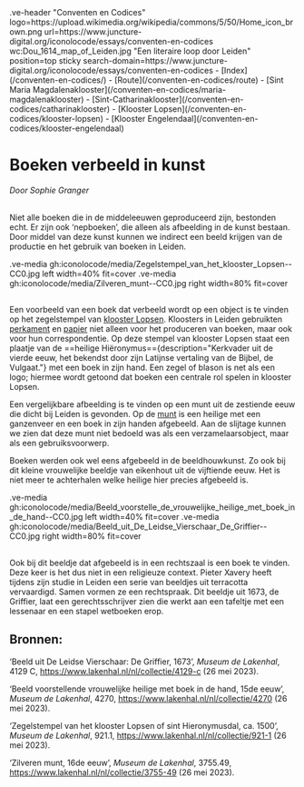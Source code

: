 <link rel="stylesheet" href="https://fonts.googleapis.com/css?family=Trirong">
<style>
    @import url('https://fonts.googleapis.com/css2?family=Cardo&family=Caudex&family=Marck+Script&display=swap');
    #juncture ve-header {font-family: 'Caudex'}
    #juncture h1 {font-family: 'Caudex'}
    #juncture h2 {font-family: 'Caudex'}
    #juncture h3 {font-family: 'Caudex'}
    #juncture a:link { color: brown; text-decoration: underline; }
</style>
.ve-header "Conventen en Codices" logo=https://upload.wikimedia.org/wikipedia/commons/5/50/Home_icon_brown.png url=https://www.juncture-digital.org/iconolocode/essays/conventen-en-codices wc:Dou_1614_map_of_Leiden.jpg "Een literaire loop door Leiden" position=top sticky search-domain=https://www.juncture-digital.org/iconolocode/essays/conventen-en-codices 
    - [Index](/conventen-en-codices/)
    - [Route](/conventen-en-codices/route)
    - [Sint Maria Magdalenaklooster](/conventen-en-codices/maria-magdalenaklooster)
    - [Sint-Catharinaklooster](/conventen-en-codices/catharinaklooster)
    - [Klooster Lopsen](/conventen-en-codices/klooster-lopsen)
    - [Klooster Engelendaal](/conventen-en-codices/klooster-engelendaal)
    
 # Boeken verbeeld in kunst
*Door Sophie Granger*
<br><br>


Niet alle boeken die in de middeleeuwen geproduceerd zijn, bestonden echt. Er zijn ook ‘nepboeken’, die alleen als afbeelding in de kunst bestaan. Door middel van deze kunst kunnen we indirect een beeld krijgen van de productie en het gebruik van boeken in Leiden.

.ve-media gh:iconolocode/media/Zegelstempel_van_het_klooster_Lopsen--CC0.jpg left width=40% fit=cover
.ve-media gh:iconolocode/media/Zilveren_munt--CC0.jpg right width=80% fit=cover
## 

Een voorbeeld van een boek dat verbeeld wordt op een object is te vinden op het zegelstempel van [klooster Lopsen](https://www.juncture-digital.org/iconolocode/essays/conventen-en-codices/klooster-lopsen). Kloosters in Leiden gebruikten [perkament](https://www.juncture-digital.org/iconolocode/essays/conventen-en-codices/perkament) en [papier](https://www.juncture-digital.org/iconolocode/essays/conventen-en-codices/papier) niet alleen voor het produceren van boeken, maar ook voor hun correspondentie. Op deze stempel van klooster Lopsen staat een plaatje van de ==heilige Hiëronymus=={description="Kerkvader uit de vierde eeuw, het bekendst door zijn Latijnse vertaling van de Bijbel, de Vulgaat."} met een boek in zijn hand. Een zegel of blason is net als een logo; hiermee wordt getoond dat boeken een centrale rol spelen in klooster Lopsen.

Een vergelijkbare afbeelding is te vinden op een munt uit de zestiende eeuw die dicht bij Leiden is gevonden. Op de [munt](https://www.juncture-digital.org/iconolocode/essays/conventen-en-codices/boekverkoop) is een heilige met een ganzenveer en een boek in zijn handen afgebeeld. Aan de slijtage kunnen we zien dat deze munt niet bedoeld was als een verzamelaarsobject, maar als een gebruiksvoorwerp.

Boeken werden ook wel eens afgebeeld in de beeldhouwkunst. Zo ook bij dit kleine vrouwelijke beeldje van eikenhout uit de vijftiende eeuw. Het is niet meer te achterhalen welke heilige hier precies afgebeeld is.

.ve-media gh:iconolocode/media/Beeld_voorstelle_de_vrouwelijke_heilige_met_boek_in_de_hand--CC0.jpg left width=40% fit=cover
.ve-media gh:iconolocode/media/Beeld_uit_De_Leidse_Vierschaar_De_Griffier--CC0.jpg right width=80% fit=cover
## 


Ook bij dit beeldje dat afgebeeld is in een rechtszaal is een boek te vinden. Deze keer is het dus niet in een religieuze context. Pieter Xavery heeft tijdens zijn studie in Leiden een serie van beeldjes uit terracotta vervaardigd. Samen vormen ze een rechtspraak. Dit beeldje uit 1673, de Griffier, laat een gerechtsschrijver zien die werkt aan een tafeltje met een lessenaar en een stapel wetboeken erop.



## Bronnen:

‘Beeld uit De Leidse Vierschaar: De Griffier, 1673’, *Museum de Lakenhal*, 4129 C, <https://www.lakenhal.nl/nl/collectie/4129-c> (26 mei 2023).

‘Beeld voorstellende vrouwelijke heilige met boek in de hand, 15de eeuw’, *Museum de Lakenhal*, 4270, <https://www.lakenhal.nl/nl/collectie/4270> (26 mei 2023).

‘Zegelstempel van het klooster Lopsen of sint Hieronymusdal, ca. 1500’, *Museum de Lakenhal*, 921.1, <https://www.lakenhal.nl/nl/collectie/921-1> (26 mei 2023).

‘Zilveren munt, 16de eeuw’, *Museum de Lakenhal*, 3755.49, <https://www.lakenhal.nl/nl/collectie/3755-49> (26 mei 2023).
